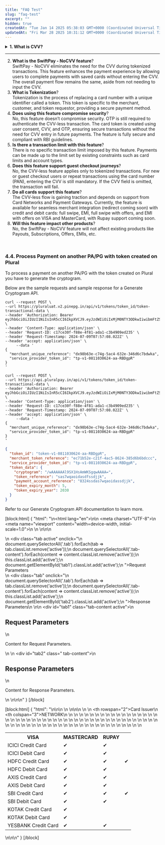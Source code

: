 ```yaml
---
title: "FAQ Test"
slug: "faq-test"
excerpt: ""
hidden: true
createdAt: "Tue Jan 14 2025 05:38:03 GMT+0000 (Coordinated Universal Time)"
updatedAt: "Fri Mar 28 2025 10:31:12 GMT+0000 (Coordinated Universal Time)"
---
```

<details><summary><b>1. What is CVV?</b></summary><br>CVV is a 3 or 4-digit code, typically located on the back of a card, used to verify the cardholder's identity during card-based transactions.</details>

***

2. **What is the SwiftPay - NoCVV feature**?  
   SwiftPay - NoCVV eliminates the need for the CVV during tokenized transactions. This feature enhances the payment experience by allowing users to complete payments with saved cards without entering the CVV. The overall payment flow remains the same, aside from not needing to input the CVV.
3. **What is Tokenization**?  
   Tokenization is the process of replacing a card number with a unique identifier called a token. This token is specific to the merchant, customer, and token requestor, providing a secure payment method.
4. **Does using this feature compromise security**?  
   No, this feature doesn’t compromise security. OTP is still required to authenticate the CVV-less transaction. The card token is created using user consent, CVV, and OTP, ensuring secure transactions without the need for CVV entry in future payments. The feature is fully secure and compliant with RBI guidelines.
5. **Is there a transaction limit with this feature**?  
   There is no specific transaction limit imposed by this feature. Payments can be made up to the limit set by existing constraints such as card limits and account types.
6. **Does this feature support guest checkout journeys**?  
   No, the CVV-less feature applies only to tokenized transactions. For new or guest checkout users or repeat transactions using the card number (PAN), entering the CVV is still mandatory. If the CVV field is omitted, the transaction will fail.
7. **Do all cards support this feature**?  
   The CVV-less flow is gaining traction and depends on support from Card Networks and Payment Gateways. Currently, the feature is available for seamless merchant integration (redirect coming soon) with credit and debit cards: full swipe, EMI, full swipe with offers, and EMI with offers on VISA and MasterCard, with Rupay support coming soon.
8. **Will this feature impact other products**?  
   No, the SwiftPay - NoCVV feature will not affect existing products like Payouts, Subscriptions, Offers, EMIs, etc.

<br />

### 4.4. Process Payment on another PA/PG with token created on Plural

To process a payment on another PA/PG with the token created on Plural you have to generate the cryptogram.

Below are the sample requests and sample response for a Generate Cryptogram API.

```curl cURL - UAT
curl --request POST \
--url https://pluraluat.v2.pinepg.in/api/v1/tokens/token_id/token-transactional-data \
--header 'Authorization: Bearer eyJhbGciOiJIUzI1NiIsInR5cCI6IkpXVCJ9.eyJzdWIiOiIxMjM0NTY3ODkwIiwibmFtZSI6IkpvaG4gRG9lIiwiaWF0IjoxNTE2MjM5MDIyfQ.SflKxwRJSMeKKF2QT4fwpMeJf36POk6yJV_adQssw5c' \
--header 'Content-Type: application/json' \
--header 'Request-ID: c17ce30f-f88e-4f81-ada1-c3b4909ed235' \
--header 'Request-Timestamp: 2024-07-09T07:57:08.022Z' \
--header 'accept: application/json' \
     --data '
{
  "merchant_unique_reference": "dx98b63e-c74g-5ac4-632e-346d6c7bdwka",
  "service_provider_token_id": "tp-v1-0811030624-aa-RBDgpR"
}
'
```
```curl cURL - PROD
curl --request POST \
--url https://api.pluralpay.in/api/v1/tokens/token_id/token-transactional-data \
--header 'Authorization: Bearer eyJhbGciOiJIUzI1NiIsInR5cCI6IkpXVCJ9.eyJzdWIiOiIxMjM0NTY3ODkwIiwibmFtZSI6IkpvaG4gRG9lIiwiaWF0IjoxNTE2MjM5MDIyfQ.SflKxwRJSMeKKF2QT4fwpMeJf36POk6yJV_adQssw5c' \
--header 'Content-Type: application/json' \
--header 'Request-ID: c17ce30f-f88e-4f81-ada1-c3b4909ed235' \
--header 'Request-Timestamp: 2024-07-09T07:57:08.022Z' \
--header 'accept: application/json' \
     --data '
{
  "merchant_unique_reference": "dx98b63e-c74g-5ac4-632e-346d6c7bdwka",
  "service_provider_token_id": "tp-v1-0811030624-aa-RBDgpR"
}
'
```
```json Sample Response
{
  "token_id": "token-v1-0811030624-aa-RBDgpR",
  "merchant_token_reference": "ec71b52e-c21f-4ac5-8624-385d6b6bdccc",
  "service_provider_token_id": "tp-v1-0811030624-aa-RBDgpR",
  "token_data": {
    "cryptogram": "/wAAAAAAl9SX1HsAmWKSgqwAAAA=",
    "token_reference": "sas7wqaoidasdfssdjjk",
    "payment_account_reference": "8324ssdas7wqaoidassdjjk",
    "token_expiry_month": 5,
    "token_expiry_year": 2030
  }
}
```

Refer to our <a style="text-decoration:none" href="https://developer.pluralonline.com/reference/generate-cryptogram" target="_blank">Generate Cryptogram API</a> documentation to learn more.

[block:html]
{
  "html": "<!DOCTYPE html>\n<html lang=\"en\">\n<head>\n    <meta charset=\"UTF-8\">\n    <meta name=\"viewport\" content=\"width=device-width, initial-scale=1.0\">\n    <title>Dynamic Tabs</title>\n    <style>\n        body {\n            font-family: Arial, sans-serif;\n            margin: 20px;\n        }\n        .tab {\n            display: inline-block;\n            padding: 10px 20px;\n            cursor: pointer;\n            border-bottom: 2px solid transparent;\n        }\n        .tab.active {\n            font-weight: bold;\n            border-bottom: 2px solid #5A0083;\n        }\n        .tab-content {\n            display: none;\n            padding: 20px;\n            border: 1px solid #ddd;\n            margin-top: 10px;\n        }\n        .tab-content.active {\n            display: block;\n        }\n    </style>\n</head>\n<body>\n    <div>\n        <div class=\"tab active\" onclick=\"\n            document.querySelectorAll('.tab').forEach(tab => tab.classList.remove('active'));\n            document.querySelectorAll('.tab-content').forEach(content => content.classList.remove('active'));\n            this.classList.add('active');\n            document.getElementById('tab1').classList.add('active');\n        \">Request Parameters</div>\n        <div class=\"tab\" onclick=\"\n            document.querySelectorAll('.tab').forEach(tab => tab.classList.remove('active'));\n            document.querySelectorAll('.tab-content').forEach(content => content.classList.remove('active'));\n            this.classList.add('active');\n            document.getElementById('tab2').classList.add('active');\n        \">Response Parameters</div>\n    </div>\n\n    <div id=\"tab1\" class=\"tab-content active\">\n      <h2>Request Parameters</h2>\n        <p>Content for Request Parameters.</p>\n    </div>\n    <div id=\"tab2\" class=\" tab-content\">\n        <h2>Response Parameters</h2>\n        <p>Content for Response Parameters.</p>\n    </div>\n</body>\n</html>\n"
}
[/block]


[block:html]
{
  "html": "<!DOCTYPE html>\n<html>\n<head>\n    <title>Card Issuer Table</title>\n    <style>\n        table {\n            width: 100%;\n            border-collapse: collapse;\n        }\n        th, td {\n            border: 1px solid black;\n            padding: 10px;\n            text-align: center;\n        }\n        th {\n            background-color: #f2f2f2;\n        }\n    </style>\n</head>\n<body>\n    <table>\n        <tr>\n            <th rowspan=\"2\">Card Issuer</th>\n            <th colspan=\"3\">NETWORK</th>\n        </tr>\n        <tr>\n            <th>VISA</th>\n            <th>MASTERCARD</th>\n            <th>RUPAY</th>\n        </tr>\n        <tr>\n            <td>ICICI Credit Card</td>\n            <td>&#10004;</td>\n            <td>&#10004;</td>\n            <td></td>\n        </tr>\n        <tr>\n            <td>ICICI Debit Card</td>\n            <td>&#10004;</td>\n            <td>&#10004;</td>\n            <td></td>\n        </tr>\n        <tr>\n            <td>HDFC Credit Card</td>\n            <td>&#10004;</td>\n            <td>&#10004;</td>\n            <td>&#10004;</td>\n        </tr>\n        <tr>\n            <td>HDFC Debit Card</td>\n            <td>&#10004;</td>\n            <td>&#10004;</td>\n            <td></td>\n        </tr>\n        <tr>\n            <td>AXIS Credit Card</td>\n            <td>&#10004;</td>\n            <td>&#10004;</td>\n            <td></td>\n        </tr>\n        <tr>\n            <td>AXIS Debit Card</td>\n            <td>&#10004;</td>\n            <td>&#10004;</td>\n            <td></td>\n        </tr>\n        <tr>\n            <td>SBI Credit Card</td>\n            <td>&#10004;</td>\n            <td>&#10004;</td>\n            <td>&#10004;</td>\n        </tr>\n        <tr>\n            <td>SBI Debit Card</td>\n            <td>&#10004;</td>\n            <td>&#10004;</td>\n            <td></td>\n        </tr>\n        <tr>\n            <td>KOTAK Credit Card</td>\n            <td>&#10004;</td>\n            <td></td>\n            <td></td>\n        </tr>\n        <tr>\n            <td>KOTAK Debit Card</td>\n            <td>&#10004;</td>\n            <td></td>\n            <td></td>\n        </tr>\n        <tr>\n            <td>YESBANK Credit Card</td>\n            <td>&#10004;</td>\n            <td>&#10004;</td>\n            <td></td>\n        </tr>\n    </table>\n</body>\n</html>\n"
}
[/block]
